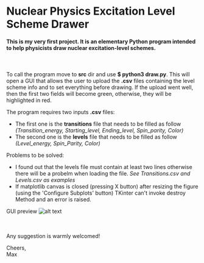 # Nuclear Physics Excitation Level Scheme Drawer

#### This is my very first project. It is an elementary Python program intended to help physicists draw nuclear excitation-level schemes.
\
\
To call the program move to **src** dir and use **$ python3 draw.py**. This will open a GUI that allows the user to upload the **.csv** files containing the level scheme info and to set everything before drawing.
If the upload went well, then the first two fields will become green, otherwise, they will be highlighted in red.


The program requires two inputs **.csv** files:

- The first one is the **transitions** file that needs to be filled as follow *(Transition_energy, Starting_level, Ending_level, Spin_parity, Color)*
- The second one is the **levels** file that needs to be filled as follow *(Level_energy, Spin_Parity, Color)*
    
Problems to be solved:

- I found out that the levels file must contain at least two lines otherwise there will be a probelm when loading the file.
   *See Transitions.csv and Levels.csv as examples*
- If matplotlib canvas is closed (pressing X button) after resizing the figure (using the 'Configure Subplots' button) TKinter can't invoke destroy Method and an error is raised. 

GUI preview
![alt text](https://github.com/MassiGitRep/Level-Scheme-Drawer-for-Nuclear_Physics/edit/main/GUI_new.png?raw=true)

\
\
Any suggestion is warmly welcomed!

Cheers,
\
Max
